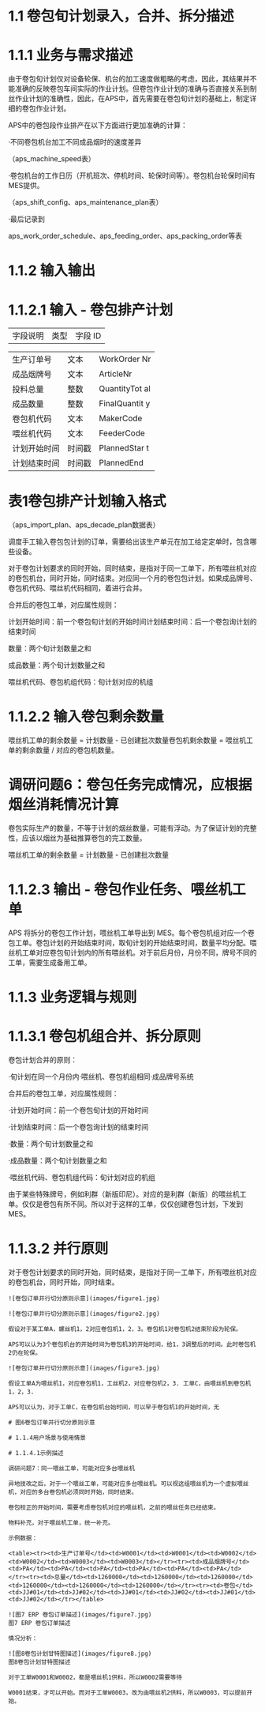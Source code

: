 # 1.1 卷包旬计划录入，合并、拆分描述

# 1.1.1 业务与需求描述

由于卷包旬计划仅对设备轮保、机台的加工速度做粗略的考虑，因此，其结果并不能准确的反映卷包车间实际的作业计划。但卷包作业计划的准确与否直接关系到制丝作业计划的准确性，因此，在APS中，首先需要在卷包旬计划的基础上，制定详细的卷包作业计划。

APS中的卷包段作业排产在以下方面进行更加准确的计算：

·不同卷包机台加工不同成品烟时的速度差异

（aps_machine_speed表）

·卷包机台的工作日历（开机班次、停机时间、轮保时间等）。卷包机台轮保时间有MES提供。

（aps_shift_config、aps_maintenance_plan表）

·最后记录到

aps_work_order_schedule、aps_feeding_order、aps_packing_order等表

# 1.1.2 输入输出

# 1.1.2.1 输入 - 卷包排产计划

<table><tr><td>字段说明</td><td>类型</td><td>字段 ID</td></tr></table>

<table><tr><td>生产订单号</td><td>文本</td><td>WorkOrder
Nr</td></tr><tr><td>成品烟牌号</td><td>文本</td><td>ArticleNr</td></tr><tr><td>投料总量</td><td>整数</td><td>QuantityTot
al</td></tr><tr><td>成品数量</td><td>整数</td><td>FinalQuantit
y</td></tr><tr><td>卷包机代码</td><td>文本</td><td>MakerCode</td></tr><tr><td>喂丝机代码</td><td>文本</td><td>FeederCode</td></tr><tr><td>计划开始时间</td><td>时间戳</td><td>PlannedStar
t</td></tr><tr><td>计划结束时间</td><td>时间戳</td><td>PlannedEnd</td></tr></table>

# 表1卷包排产计划输入格式

（aps_import_plan、aps_decade_plan数据表）

调度手工输入卷包包计划的订单，需要给出该生产单元在加工给定定单时，包含哪些设备。

对于卷包计划要求的同时开始，同时结束，是指对于同一工单下，所有喂丝机对应的卷包机台，同时开始，同时结束。对应同一个月的卷包包计划。如果成品牌号、卷包机代码、喂丝机代码相同，着进行合并。

合并后的卷包工单，对应属性规则：

计划开始时间：前一个卷包旬计划的开始时间计划结束时间：后一个卷包询计划的结束时间

数量：两个旬计划数量之和

成品数量：两个旬计划数量之和

喂丝机代码、卷包机组代码：旬计划对应的机组

# 1.1.2.2 输入卷包剩余数量

喂丝机工单的剩余数量 = 计划数量 - 已创建批次数量卷包机剩余数量 = 喂丝机工单的剩余数量 / 对应的卷包机数量。

# 调研问题6：卷包任务完成情况，应根据烟丝消耗情况计算

卷包实际生产的数量，不等于计划的烟丝数量，可能有浮动。为了保证计划的完整性，应该以烟丝为基础推算卷包的完工数量。

喂丝机工单的剩余数量 = 计划数量 - 已创建批次数量

# 1.1.2.3 输出 - 卷包作业任务、喂丝机工单

APS 将拆分的卷包工作计划，喂丝机工单导出到 MES。每个卷包机组对应一个卷包工单。卷包计划的开始结束时间，取旬计划的开始结束时间，数量平均分配。喂丝机工单对应卷包旬计划内的所有喂丝机。对于前后月份，月份不同，牌号不同的工单，需要生成备用工单。

# 1.1.3 业务逻辑与规则

# 1.1.3.1 卷包机组合并、拆分原则

卷包计划合并的原则：

·旬计划在同一个月份内·喂丝机、卷包机组相同·成品牌号系统

合并后的卷包工单，对应属性规则：

·计划开始时间：前一个卷包旬计划的开始时间

·计划结束时间：后一个卷包询计划的结束时间

·数量：两个旬计划数量之和

·成品数量：两个旬计划数量之和

·喂丝机代码、卷包机组代码：旬计划对应的机组

由于某些特殊牌号，例如利群（新版印尼）。对应的是利群（新版）的喂丝机工单。仅仅是卷包有所不同。所以对于这样的工单，仅仅创建卷包计划，下发到 MES。

# 1.1.3.2 并行原则

对于卷包计划要求的同时开始，同时结束，是指对于同一工单下，所有喂丝机对应的卷包机台，同时开始，同时结束。

```
![卷包订单并行切分原则示意](images/figure1.jpg)

![卷包订单并行切分原则示意](images/figure2.jpg)

假设对于某工单A，螺丝机1，2对应卷包机1，2，3。卷包机1对卷包机2结束阶段为轮保。

APS可以认为3个卷包机台的开始时间为卷包机3的开始时间，给1，3调整后的时间。此时卷包机2仍在轮保。

![卷包订单并行切分原则示意](images/figure3.jpg)

假设工单A为喂丝机1，对应卷包机1，工丝机2，对应卷包机2，3. 工单C，由喂丝机到卷包机1，2，3.

APS可以认为，对于工单C，在卷包机台始时间，可以早于卷包机1的开始时间，无

# 图6卷包订单并行切分原则示意

# 1.1.4用户场景与使用情景

# 1.1.4.1示例描述

调研问题7：同一喂丝工单，可能对应多台喂丝机

异地技改之后，对于一个喂丝工单，可能对应多台喂丝机。可以视这组喂丝机为一个虚拟喂丝机，对应的多台卷包机必须同时开始，同时结束。

卷包校正的开始时间，需要考虑卷包机对应的喂丝机，之前的喂丝任务已经结束。

物料补充，对于喂丝机工单，统一补充。

示例数据：  

<table><tr><td>生产订单号</td><td>W0001</td><td>W0001</td><td>W0002</td><td>W0002</td><td>W0003</td><td>W0003</td></tr><tr><td>成品烟牌号</td><td>PA</td><td>PA</td><td>PA</td><td>PA</td><td>PA</td><td>PA</td></tr><tr><td>总量</td><td>1260000</td><td>1260000</td><td>1260000</td><td>1260000</td><td>1260000</td><td>1260000</td></tr><tr><td>卷包</td><td>JJ#01</td><td>JJ#02</td><td>JJ#01</td><td>JJ#02</td><td>JJ#01</td><td>JJ#02</td></tr></table>

![图7 ERP 卷包订单描述](images/figure7.jpg)  
图7 ERP 卷包订单描述

情况分析：

![图8卷包计划甘特图描述](images/figure8.jpg)  
图8卷包计划甘特图描述

对于工单W0001和W0002，都是喂丝机1供料，所以W0002需要等待

W0001结束，才可以开始。而对于工单W0003，改为由喂丝机2供料，所以W0003，可以提前开始。